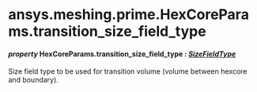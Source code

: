 # ansys.meshing.prime.HexCoreParams.transition_size_field_type



#### *property* HexCoreParams.transition_size_field_type *: [SizeFieldType](ansys.meshing.prime.SizeFieldType.md#ansys.meshing.prime.SizeFieldType)*

Size field type to be used for transition volume (volume between hexcore and boundary).

<!-- !! processed by numpydoc !! -->
